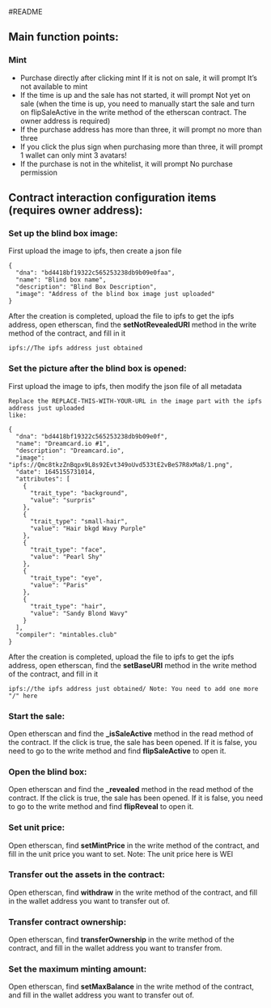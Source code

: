 #README

## Main function points:

### Mint

- Purchase directly after clicking mint If it is not on sale, it will prompt It’s not available to mint
- If the time is up and the sale has not started, it will prompt Not yet on sale (when the time is up, you need to manually start the sale and turn on flipSaleActive in the write method of the etherscan contract. The owner address is required)
- If the purchase address has more than three, it will prompt no more than three
- If you click the plus sign when purchasing more than three, it will prompt 1 wallet can only mint 3 avatars!
- If the purchase is not in the whitelist, it will prompt No purchase permission

## Contract interaction configuration items (requires owner address):

### Set up the blind box image:

First upload the image to ipfs, then create a json file

````
{
  "dna": "bd4418bf19322c565253238db9b09e0faa",
  "name": "Blind box name",
  "description": "Blind Box Description",
  "image": "Address of the blind box image just uploaded"
}
````

After the creation is completed, upload the file to ipfs to get the ipfs address, open etherscan, find the **setNotRevealedURI** method in the write method of the contract, and fill in it

````
ipfs://The ipfs address just obtained
````

### Set the picture after the blind box is opened:

First upload the image to ipfs, then modify the json file of all metadata

````
Replace the REPLACE-THIS-WITH-YOUR-URL in the image part with the ipfs address just uploaded
like:

{
  "dna": "bd4418bf19322c565253238db9b09e0f",
  "name": "Dreamcard.io #1",
  "description": "Dreamcard.io",
  "image": "ipfs://Qmc8tkzZnBqpx9L8s92Evt349oUvd533tE2vBeS7R8xMa8/1.png",
  "date": 1645155731014,
  "attributes": [
    {
      "trait_type": "background",
      "value": "surpris"
    },
    {
      "trait_type": "small-hair",
      "value": "Hair bkgd Wavy Purple"
    },
    {
      "trait_type": "face",
      "value": "Pearl Shy"
    },
    {
      "trait_type": "eye",
      "value": "Paris"
    },
    {
      "trait_type": "hair",
      "value": "Sandy Blond Wavy"
    }
  ],
  "compiler": "mintables.club"
}
````

After the creation is completed, upload the file to ipfs to get the ipfs address, open etherscan, find the **setBaseURl** method in the write method of the contract, and fill in it

````
ipfs://the ipfs address just obtained/ Note: You need to add one more "/" here
````

### Start the sale:

Open etherscan and find the **_isSaleActive** method in the read method of the contract. If the click is true, the sale has been opened. If it is false, you need to go to the write method and find **flipSaleActive** to open it.

### Open the blind box:

Open etherscan and find the **_revealed** method in the read method of the contract. If the click is true, the sale has been opened. If it is false, you need to go to the write method and find **flipReveal** to open it.

### Set unit price:

Open etherscan, find **setMintPrice** in the write method of the contract, and fill in the unit price you want to set. Note: The unit price here is WEI

### Transfer out the assets in the contract:

Open etherscan, find **withdraw** in the write method of the contract, and fill in the wallet address you want to transfer out of.

### Transfer contract ownership:

Open etherscan, find **transferOwnership** in the write method of the contract, and fill in the wallet address you want to transfer from.

### Set the maximum minting amount:

Open etherscan, find **setMaxBalance** in the write method of the contract, and fill in the wallet address you want to transfer out of.

###
